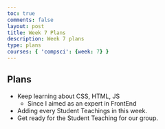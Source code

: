 ```yaml
---
toc: true
comments: false
layout: post
title: Week 7 Plans
description: Week 7 plans
type: plans
courses: { 'compsci': {week: 7} }
---
```


## Plans
- Keep learning about CSS, HTML, JS
    - Since I aimed as an expert in FrontEnd
- Adding every Student Teachings in this week.
- Get ready for the Student Teaching for our group.

